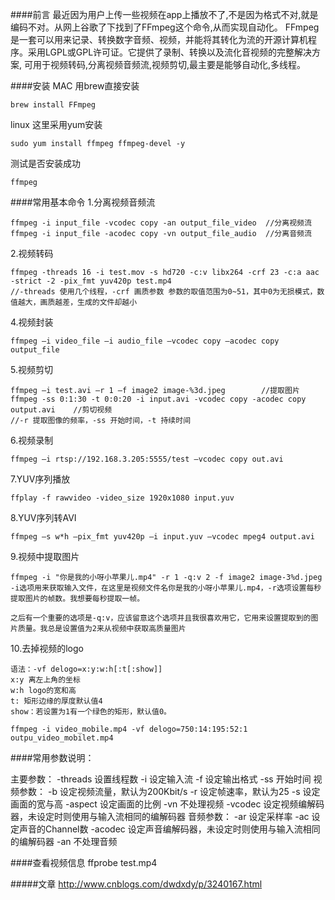 ####前言
最近因为用户上传一些视频在app上播放不了,不是因为格式不对,就是编码不对。从网上谷歌了下找到了FFmpeg这个命令,从而实现自动化。
FFmpeg是一套可以用来记录、转换数字音频、视频，并能将其转化为流的开源计算机程序。采用LGPL或GPL许可证。它提供了录制、转换以及流化音视频的完整解决方案,
可用于视频转码,分离视频音频流,视频剪切,最主要是能够自动化,多线程。


####安装
MAC 用brew直接安装
```
brew install FFmpeg
```

linux 这里采用yum安装
```
sudo yum install ffmpeg ffmpeg-devel -y
```

测试是否安装成功
```
ffmpeg
```

####常用基本命令
1.分离视频音频流
```
ffmpeg -i input_file -vcodec copy -an output_file_video  //分离视频流
ffmpeg -i input_file -acodec copy -vn output_file_audio  //分离音频流
```
2.视频转码
```
ffmpeg -threads 16 -i test.mov -s hd720 -c:v libx264 -crf 23 -c:a aac -strict -2 -pix_fmt yuv420p test.mp4
//-threads 使用几个线程，-crf 画质参数 参数的取值范围为0~51，其中0为无损模式，数值越大，画质越差，生成的文件却越小
```
4.视频封装
```
ffmpeg –i video_file –i audio_file –vcodec copy –acodec copy output_file
```
5.视频剪切
```
ffmpeg –i test.avi –r 1 –f image2 image-%3d.jpeg        //提取图片
ffmpeg -ss 0:1:30 -t 0:0:20 -i input.avi -vcodec copy -acodec copy output.avi    //剪切视频
//-r 提取图像的频率，-ss 开始时间，-t 持续时间
```
6.视频录制
```
ffmpeg –i rtsp://192.168.3.205:5555/test –vcodec copy out.avi
```
7.YUV序列播放
```
ffplay -f rawvideo -video_size 1920x1080 input.yuv
```
8.YUV序列转AVI
```
ffmpeg –s w*h –pix_fmt yuv420p –i input.yuv –vcodec mpeg4 output.avi
```

9.视频中提取图片
```
ffmpeg -i "你是我的小呀小苹果儿.mp4" -r 1 -q:v 2 -f image2 image-3%d.jpeg
-i选项用来获取输入文件，在这里是视频文件名你是我的小呀小苹果儿.mp4，-r选项设置每秒提取图片的帧数。我想要每秒提取一帧。

之后有一个重要的选项是-q:v，应该留意这个选项并且我很喜欢用它，它用来设置提取到的图片质量。我总是设置值为2来从视频中获取高质量图片
```

10.去掉视频的logo
```
语法：-vf delogo=x:y:w:h[:t[:show]] 
x:y 离左上角的坐标 
w:h logo的宽和高 
t: 矩形边缘的厚度默认值4 
show：若设置为1有一个绿色的矩形，默认值0。

ffmpeg -i video_mobile.mp4 -vf delogo=750:14:195:52:1 outpu_video_mobilet.mp4
```
####常用参数说明：

主要参数：
-threads 设置线程数
-i 设定输入流
-f 设定输出格式
-ss 开始时间
视频参数：
-b 设定视频流量，默认为200Kbit/s
-r 设定帧速率，默认为25
-s 设定画面的宽与高
-aspect 设定画面的比例
-vn 不处理视频
-vcodec 设定视频编解码器，未设定时则使用与输入流相同的编解码器
音频参数：
-ar 设定采样率
-ac 设定声音的Channel数
-acodec 设定声音编解码器，未设定时则使用与输入流相同的编解码器
-an 不处理音频


####查看视频信息
ffprobe test.mp4

#####文章
http://www.cnblogs.com/dwdxdy/p/3240167.html